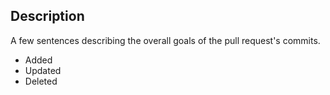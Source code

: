 ## Description
A few sentences describing the overall goals of the pull request's commits.

- Added
- Updated
- Deleted